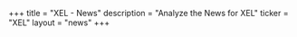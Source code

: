 +++
title = "XEL - News"
description = "Analyze the News for XEL"
ticker = "XEL"
layout = "news"
+++

